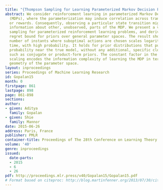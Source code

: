 ```yaml
---
title: "{Thompson Sampling for Learning Parameterized Markov Decision Processes}"
abstract: We consider reinforcement learning in parameterized Markov Decision Processes
  (MDPs), where the parameterization may induce correlation across transition probabilities
  or rewards. Consequently, observing a particular state transition might yield useful
  information about other, unobserved, parts of the MDP. We present a version of Thompson
  sampling for parameterized reinforcement learning problems, and derive a frequentist
  regret bound for priors over general parameter spaces. The result shows that the
  number of instants where suboptimal actions are chosen scales logarithmically with
  time, with high probability. It holds for prior distributions that put significant
  probability near the true model, without any additional, specific closed-form structure
  such as conjugate or product-form priors. The constant factor in the logarithmic
  scaling encodes the information complexity of learning the MDP in terms of the Kullback-Leibler
  geometry of the parameter space.
layout: inproceedings
series: Proceedings of Machine Learning Research
id: Gopalan15
month: 0
firstpage: 861
lastpage: 898
page: 861-898
sections: 
author:
- given: Aditya
  family: Gopalan
- given: Shie
  family: Mannor
date: 2015-06-26
address: Paris, France
publisher: PMLR
container-title: Proceedings of The 28th Conference on Learning Theory
volume: '40'
genre: inproceedings
issued:
  date-parts:
  - 2015
  - 6
  - 26
pdf: http://proceedings.mlr.press/v40/Gopalan15/Gopalan15.pdf
# Format based on citeproc: http://blog.martinfenner.org/2013/07/30/citeproc-yaml-for-bibliographies/
---
```

